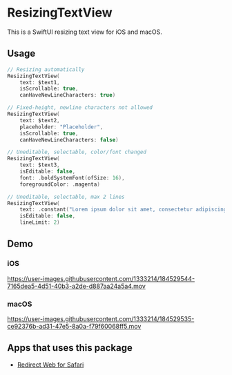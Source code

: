 # ResizingTextView

This is a SwiftUI resizing text view for iOS and macOS.

## Usage

```swift
// Resizing automatically
ResizingTextView(
    text: $text1,
    isScrollable: true,
    canHaveNewLineCharacters: true)

// Fixed-height, newline characters not allowed
ResizingTextView(
    text: $text2,
    placeholder: "Placeholder",
    isScrollable: true,
    canHaveNewLineCharacters: false)

// Uneditable, selectable, color/font changed
ResizingTextView(
    text: $text3,
    isEditable: false,
    font: .boldSystemFont(ofSize: 16),
    foregroundColor: .magenta)

// Uneditable, selectable, max 2 lines
ResizingTextView(
    text: .constant("Lorem ipsum dolor sit amet, consectetur adipiscing elit, sed do eiusmod tempor incididunt ut labore et dolore magna aliqua."),
    isEditable: false,
    lineLimit: 2)
```

## Demo

### iOS

https://user-images.githubusercontent.com/1333214/184529544-7165dea5-4d51-40b3-a2de-d887aa24a5a4.mov

### macOS

https://user-images.githubusercontent.com/1333214/184529535-ce92376b-ad31-47e5-8a0a-f79f60068ff5.mov


## Apps that uses this package

- [Redirect Web for Safari](https://apps.apple.com/app/id1571283503)
